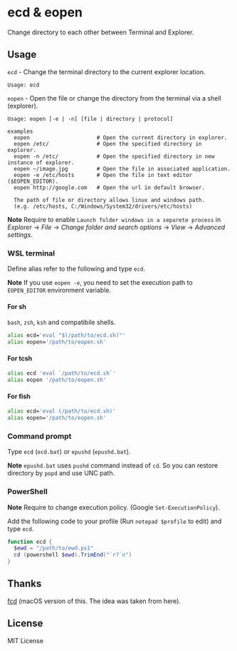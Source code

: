 # ecd & eopen

Change directory to each other between Terminal and Explorer.

## Usage

`ecd` - Change the terminal directory to the current explorer location.

```
Usage: ecd
```

`eopen` - Open the file or change the directory from the terminal via a shell (explorer).

```
Usage: eopen [-e | -n] [file | directory | protocol]

examples
  eopen                     # Open the current directory in explorer.
  eopen /etc/               # Open the specified directory in explorer.
  eopen -n /etc/            # Open the specified directory in new instance of explorer.
  eopen ~/image.jpg         # Open the file in associated application.
  eopen -e /etc/hosts       # Open the file in text editor ($EOPEN_EDITOR).
  eopen http://google.com   # Open the url in default browser.

  The path of file or directory allows linux and windows path.
  (e.g. /etc/hosts, C:/Windows/System32/drivers/etc/hosts)
```

**Note** Require to enable `Launch folder windows in a separete process` in *Explorer* -> *File* -> *Change folder and search options* -> *View* -> *Advanced settings*.

### WSL terminal

Define alias refer to the following and type `ecd`.

**Note** If you use `eopen -e`, you need to set the execution path to `EOPEN_EDITOR` environment variable.

#### For sh

`bash`, `zsh`, `ksh` and compatibile shells.

```sh
alias ecd='eval "$(/path/to/ecd.sh)"'
alias eopen='/path/to/eopen.sh'
```

#### For tcsh

```sh
alias ecd 'eval `/path/to/ecd.sh`'
alias eopen '/path/to/eopen.sh'
```

#### For fish

```sh
alias ecd='eval (/path/to/ecd.sh)'
alias eopen='/path/to/eopen.sh'
```

### Command prompt

Type `ecd` (`ecd.bat`) or `epushd` (`epushd.bat`).

**Note** `epushd.bat` uses `pushd` command instead of `cd`. So you can restore directory by `popd` and use UNC path.

### PowerShell

**Note** Require to change execution policy. (Google `Set-ExecutionPolicy`).

Add the following code to your profile (Run `notepad $profile` to edit) and type `ecd`.

```powershell
function ecd {
  $ewd = "/path/to/ewd.ps1"
  cd (powershell $ewd).TrimEnd("`r?`n")
}
```

## Thanks

[fcd](https://qiita.com/Yuhsak/items/a1f154f14e5ff871b6d2) (macOS version of this. The idea was taken from here).

## License

MIT License
